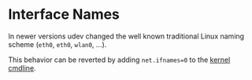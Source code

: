 # Interface Names

In newer versions udev changed the well known traditional Linux naming scheme
(`eth0`, `eth0`, `wlan0`, ...).

This behavior can be reverted by adding `net.ifnames=0` to the [kernel
cmdline](/config/kernel.html#cmdline).
